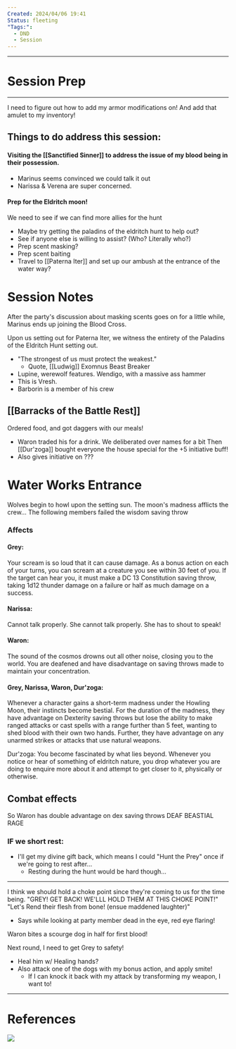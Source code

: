 ```yaml
---
Created: 2024/04/06 19:41
Status: fleeting
"Tags:":
  - DND
  - Session
---
```

---
# Session Prep
---
I need to figure out how to add my armor modifications on!
And add that amulet to my inventory!

## Things to do address this session:
#### Visiting the [[Sanctified Sinner]] to address the issue of my blood being in their possession.
- Marinus seems convinced we could talk it out
- Narissa & Verena are super concerned.
#### Prep for the Eldritch moon!
We need to see if we can find more allies for the hunt
- Maybe try getting the paladins of the eldritch hunt to help out?
- See if anyone else is willing to assist? (Who? Literally who?)
- Prep scent masking?
- Prep scent baiting
- Travel to [[Paterna Iter]] and set up our ambush at the entrance of the water way?

# Session Notes
After the party's discussion about masking scents goes on for a little while, Marinus ends up joining the Blood Cross.

Upon us setting out for Paterna Iter, we witness the entirety of the Paladins of the Eldritch Hunt setting out.
- "The strongest of us must protect the weakest."
	- Quote, [[Ludwig]]
Exomnus Beast Breaker
- Lupine, werewolf features.
Wendigo, with a massive ass hammer
- This is Vresh.
- Barborin is a member of his crew

## [[Barracks of the Battle Rest]]
Ordered food, and got daggers with our meals!
- Waron traded his for a drink.
We deliberated over names for a bit
Then [[Dur'zoga]] bought everyone the house special for the +5 initiative buff!
- Also gives initiative on ???

# Water Works Entrance
Wolves begin to howl upon the setting sun.
The moon's madness afflicts the crew...
The following members failed the wisdom saving throw

### Affects
#### Grey: 
Your scream is so loud that it can cause damage. As a bonus action on each of your turns, you can scream at a creature you see within 30 feet of you. If the target can hear you, it must make a DC 13 Constitution saving throw, taking 1d12 thunder damage on a failure or half as much damage on a success.

#### Narissa: 
Cannot talk properly. She cannot talk properly. She has to shout to speak!

#### Waron: 
The sound of the cosmos drowns out all other noise, closing you to the world. You are deafened and have disadvantage on saving throws made to maintain your concentration.

#### Grey, Narissa, Waron, Dur'zoga: 
Whenever a character gains a short-term madness under the Howling Moon, their instincts become bestial. 
For the duration of the madness, they have advantage on Dexterity saving throws but lose the ability to make ranged attacks or cast spells with a range further than 5 feet, wanting to shed blood with their own two hands. 
Further, they have advantage on any unarmed strikes or attacks that use natural weapons.

Dur'zoga: You become fascinated by what lies beyond. Whenever you notice or hear of something of eldritch nature, you drop whatever you are doing to enquire more about it and attempt to get closer to it, physically or otherwise.


## Combat effects
So Waron has double advantage on dex saving throws
DEAF
BEASTIAL RAGE
### IF we short rest:
- I'll get my divine gift back, which means I could "Hunt the Prey" once if we're going to rest after...
	- Resting during the hunt would be hard though...

--- 

I think we should hold a choke point since they're coming to us for the time being.
"GREY! GET BACK! WE'LLL HOLD THEM AT THIS CHOKE POINT!"
"Let's Rend their flesh from bone! (ensue maddened laughter)"
- Says while looking at party member dead in the eye, red eye flaring!


Waron bites a scourge dog in half for first blood!

Next round, I need to get Grey to safety!
- Heal him w/ Healing hands?
- Also attack one of the dogs with my bonus action, and apply smite!
	- If I can knock it back with my attack by transforming my weapon, I want to!

---
# References
![](https://youtu.be/m0e6il1NMZI?si=DEtdjEgjKH_o5z47)